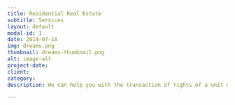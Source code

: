 ```yaml
---
title: Residential Real Estate
subtitle: Services
layout: default
modal-id: 1
date: 2014-07-18
img: dreams.png
thumbnail: dreams-thumbnail.png
alt: image-alt
project-date: 
client: 
category: 
description: We can help you with the transaction of rights of a unit of property between two or more parties, e.g. in case of conveyance one party being the seller(s) and the other being the buyer(s). We can  reduce the often complicated process of dealing with the property rights being transferred, money being exchanged, and local/federal government regulations. 

---
```

